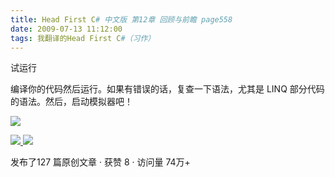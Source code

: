```yaml
---
title: Head First C# 中文版 第12章 回顾与前瞻 page558
date: 2009-07-13 11:12:00
tags: 我翻译的Head First C#（习作）
---
```

试运行

  

编译你的代码然后运行。如果有错误的话，复查一下语法，尤其是  LINQ  部分代码的语法。然后，启动模拟器吧！

  

![](https://p-blog.csdn.net/images/p_blog_csdn_net/cuipengfei1/EntryImages/20090713/2009-07-13_11-06-56.jpg)



[ ![](https://profile.csdnimg.cn/5/2/5/3_cuipengfei1)
![](https://g.csdnimg.cn/static/user-reg-year/1x/11.png)
](https://blog.csdn.net/cuipengfei1)



发布了127 篇原创文章  ·  获赞 8  ·  访问量 74万+


